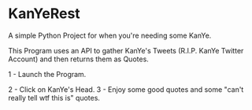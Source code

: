 # KanYeRest
A simple Python Project for when you're needing some KanYe.

This Program uses an API to gather KanYe's Tweets (R.I.P. KanYe Twitter Account) and then returns them as Quotes.

1 - Launch the Program.

2 - Click on KanYe's Head.
3 - Enjoy some good quotes and some "can't really tell wtf this is" quotes.
